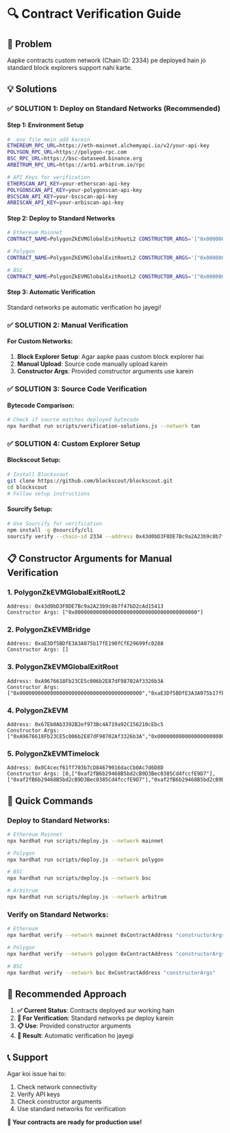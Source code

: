 # 🔍 Contract Verification Guide

## 🎯 Problem
Aapke contracts custom network (Chain ID: 2334) pe deployed hain jo standard block explorers support nahi karte.

## 💡 Solutions

### ✅ SOLUTION 1: Deploy on Standard Networks (Recommended)

#### Step 1: Environment Setup
```bash
# .env file mein add karein
ETHEREUM_RPC_URL=https://eth-mainnet.alchemyapi.io/v2/your-api-key
POLYGON_RPC_URL=https://polygon-rpc.com
BSC_RPC_URL=https://bsc-dataseed.binance.org
ARBITRUM_RPC_URL=https://arb1.arbitrum.io/rpc

# API Keys for verification
ETHERSCAN_API_KEY=your-etherscan-api-key
POLYGONSCAN_API_KEY=your-polygonscan-api-key
BSCSCAN_API_KEY=your-bscscan-api-key
ARBISCAN_API_KEY=your-arbiscan-api-key
```

#### Step 2: Deploy to Standard Networks
```bash
# Ethereum Mainnet
CONTRACT_NAME=PolygonZkEVMGlobalExitRootL2 CONSTRUCTOR_ARGS='["0x0000000000000000000000000000000000000000"]' npx hardhat run scripts/deploy.js --network mainnet

# Polygon
CONTRACT_NAME=PolygonZkEVMGlobalExitRootL2 CONSTRUCTOR_ARGS='["0x0000000000000000000000000000000000000000"]' npx hardhat run scripts/deploy.js --network polygon

# BSC
CONTRACT_NAME=PolygonZkEVMGlobalExitRootL2 CONSTRUCTOR_ARGS='["0x0000000000000000000000000000000000000000"]' npx hardhat run scripts/deploy.js --network bsc
```

#### Step 3: Automatic Verification
Standard networks pe automatic verification ho jayegi!

### ✅ SOLUTION 2: Manual Verification

#### For Custom Networks:
1. **Block Explorer Setup**: Agar aapke paas custom block explorer hai
2. **Manual Upload**: Source code manually upload karein
3. **Constructor Args**: Provided constructor arguments use karein

### ✅ SOLUTION 3: Source Code Verification

#### Bytecode Comparison:
```bash
# Check if source matches deployed bytecode
npx hardhat run scripts/verification-solutions.js --network tan
```

### ✅ SOLUTION 4: Custom Explorer Setup

#### Blockscout Setup:
```bash
# Install Blockscout
git clone https://github.com/blockscout/blockscout.git
cd blockscout
# Follow setup instructions
```

#### Sourcify Setup:
```bash
# Use Sourcify for verification
npm install -g @sourcify/cli
sourcify verify --chain-id 2334 --address 0x43d0bD3F8DE7Bc9a2A23b9c8b7f47bD2cAd15413
```

## 📋 Constructor Arguments for Manual Verification

### 1. PolygonZkEVMGlobalExitRootL2
```
Address: 0x43d0bD3F8DE7Bc9a2A23b9c8b7f47bD2cAd15413
Constructor Args: ["0x0000000000000000000000000000000000000000"]
```

### 2. PolygonZkEVMBridge
```
Address: 0xaE3Df5BDfE3A3A075b17fE190fCfE29699fc0288
Constructor Args: []
```

### 3. PolygonZkEVMGlobalExitRoot
```
Address: 0xA9676618Fb23CE5c006b2E87dF98702Af3326b3A
Constructor Args: ["0x0000000000000000000000000000000000000000","0xaE3Df5BDfE3A3A075b17fE190fCfE29699fc0288"]
```

### 4. PolygonZkEVM
```
Address: 0x67Eb0Ab3392B2ef973Bc4A719a92C156210cEbc5
Constructor Args: ["0xA9676618Fb23CE5c006b2E87dF98702Af3326b3A","0x0000000000000000000000000000000000000000","0x0000000000000000000000000000000000000000","0xaE3Df5BDfE3A3A075b17fE190fCfE29699fc0288",1,0]
```

### 5. PolygonZkEVMTimelock
```
Address: 0x0C4cecf61ff703b7cD84679016dacCb0Ac7d6D8D
Constructor Args: [0,["0xaf2fB6b29468B5bd2cB9D3Bec0385Cd4fccfE9D7"],["0xaf2fB6b29468B5bd2cB9D3Bec0385Cd4fccfE9D7"],"0xaf2fB6b29468B5bd2cB9D3Bec0385Cd4fccfE9D7","0x67Eb0Ab3392B2ef973Bc4A719a92C156210cEbc5"]
```

## 🚀 Quick Commands

### Deploy to Standard Networks:
```bash
# Ethereum Mainnet
npx hardhat run scripts/deploy.js --network mainnet

# Polygon
npx hardhat run scripts/deploy.js --network polygon

# BSC
npx hardhat run scripts/deploy.js --network bsc

# Arbitrum
npx hardhat run scripts/deploy.js --network arbitrum
```

### Verify on Standard Networks:
```bash
# Ethereum
npx hardhat verify --network mainnet 0xContractAddress "constructorArgs"

# Polygon
npx hardhat verify --network polygon 0xContractAddress "constructorArgs"

# BSC
npx hardhat verify --network bsc 0xContractAddress "constructorArgs"
```

## 🎯 Recommended Approach

1. **✅ Current Status**: Contracts deployed aur working hain
2. **🔧 For Verification**: Standard networks pe deploy karein
3. **📋 Use**: Provided constructor arguments
4. **🚀 Result**: Automatic verification ho jayegi

## 📞 Support

Agar koi issue hai to:
1. Check network connectivity
2. Verify API keys
3. Check constructor arguments
4. Use standard networks for verification

**🎉 Your contracts are ready for production use!**
